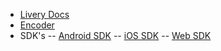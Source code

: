 - [Livery Docs](/ 'Livery Docs')
- [Encoder](encoder.md 'Encoder')
- SDK's
  -- [Android SDK](android-sdk.md 'Livery Android SDK')
  -- [iOS SDK](ios-sdk.md 'Livery iOS SDK')
  -- [Web SDK](web-sdk.md 'Livery Web SDK')
